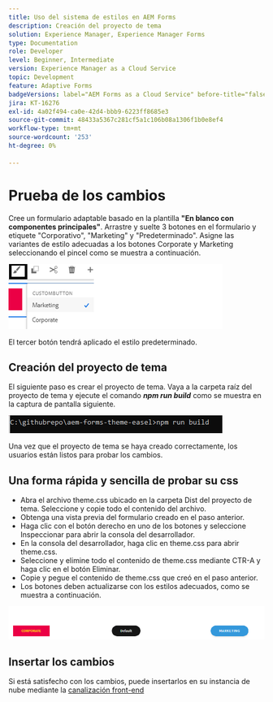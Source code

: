```yaml
---
title: Uso del sistema de estilos en AEM Forms
description: Creación del proyecto de tema
solution: Experience Manager, Experience Manager Forms
type: Documentation
role: Developer
level: Beginner, Intermediate
version: Experience Manager as a Cloud Service
topic: Development
feature: Adaptive Forms
badgeVersions: label="AEM Forms as a Cloud Service" before-title="false"
jira: KT-16276
exl-id: 4a02f494-ca0e-42d4-bbb9-6223ff8685e3
source-git-commit: 48433a5367c281cf5a1c106b08a1306f1b0e8ef4
workflow-type: tm+mt
source-wordcount: '253'
ht-degree: 0%

---
```


# Prueba de los cambios

Cree un formulario adaptable basado en la plantilla **&quot;En blanco con componentes principales&quot;**. Arrastre y suelte 3 botones en el formulario y etiquete &quot;Corporativo&quot;, &quot;Marketing&quot; y &quot;Predeterminado&quot;.
Asigne las variantes de estilo adecuadas a los botones Corporate y Marketing seleccionando el pincel como se muestra a continuación.

![estilos](assets/marketing-variation.png)

El tercer botón tendrá aplicado el estilo predeterminado.

## Creación del proyecto de tema

El siguiente paso es crear el proyecto de tema. Vaya a la carpeta raíz del proyecto de tema y ejecute el comando _**npm run build**_ como se muestra en la captura de pantalla siguiente.

![tema de compilación](assets/build-theme.png)

Una vez que el proyecto de tema se haya creado correctamente, los usuarios están listos para probar los cambios.

## Una forma rápida y sencilla de probar su css

* Abra el archivo theme.css ubicado en la carpeta Dist del proyecto de tema. Seleccione y copie todo el contenido del archivo.
* Obtenga una vista previa del formulario creado en el paso anterior.
* Haga clic con el botón derecho en uno de los botones y seleccione Inspeccionar para abrir la consola del desarrollador.
* En la consola del desarrollador, haga clic en theme.css para abrir theme.css.
* Seleccione y elimine todo el contenido de theme.css mediante CTR-A y haga clic en el botón Eliminar.
* Copie y pegue el contenido de theme.css que creó en el paso anterior.
* Los botones deben actualizarse con los estilos adecuados, como se muestra a continuación.

![botones finales](assets/final-state-buttons.png)

## Insertar los cambios

Si está satisfecho con los cambios, puede insertarlos en su instancia de nube mediante la [canalización front-end](https://experienceleague.adobe.com/en/docs/experience-manager-learn/getting-started-wknd-tutorial-develop/enable-frontend-pipeline-devops/create-frontend-pipeline)
